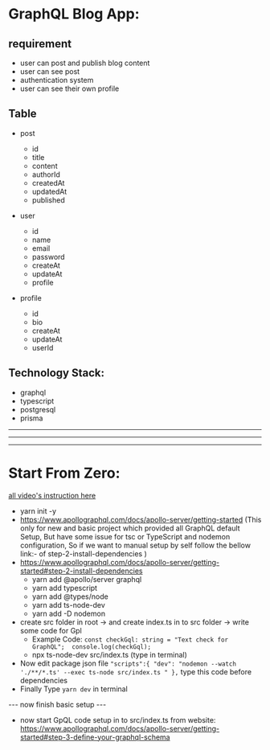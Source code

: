 # GraphQL Blog App:

## requirement

- user can post and publish blog content
- user can see post
- authentication system
- user can see their own profile

## Table

- post

  - id
  - title
  - content
  - authorId
  - createdAt
  - updatedAt
  - published

- user

  - id
  - name
  - email
  - password
  - createAt
  - updateAt
  - profile

- profile
  - id
  - bio
  - createAt
  - updateAt
  - userId

## Technology Stack:

- graphql
- typescript
- postgresql
- prisma

---

---

---

# Start From Zero: 
[all video's instruction here ](https://web.programming-hero.com/level2-batch-1/video/level2-batch-1-68-2-initializing-the-project-with-apollo-server)


- yarn init -y
- https://www.apollographql.com/docs/apollo-server/getting-started (This only for new and basic project which provided all GraphQL default Setup, But have some issue for tsc or TypeScript and nodemon configuration, So if we want to manual setup by self follow the bellow link:- of step-2-install-dependencies )
- https://www.apollographql.com/docs/apollo-server/getting-started#step-2-install-dependencies
  - yarn add @apollo/server graphql
  - yarn add typescript
  - yarn add @types/node
  - yarn add ts-node-dev
  - yarn add -D nodemon
- create src folder in root -> and create index.ts in to src folder -> write some code for Gpl
  - Example Code: `const checkGql: string = "Text check for GraphQL";  console.log(checkGql);`
  - npx ts-node-dev src/index.ts (type in terminal)
- Now edit package json file `"scripts":{ "dev": "nodemon --watch './**/*.ts' --exec ts-node src/index.ts " },` type this code before dependencies
- Finally Type `yarn dev` in terminal

--- now finish basic setup ---

- now start GpQL code setup in to src/index.ts from website: https://www.apollographql.com/docs/apollo-server/getting-started#step-3-define-your-graphql-schema

















